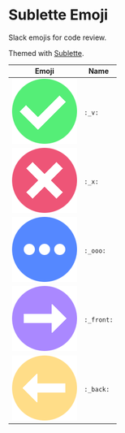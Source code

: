 Sublette Emoji
==============

Slack emojis for code review.

Themed with [Sublette](https://github.com/sublee/sublette).

| Emoji               | Name       |
| ------------------- | ---------- |
| ![v](v.png)         | `:_v:`     |
| ![x](x.png)         | `:_x:`     |
| ![ooo](ooo.png)     | `:_ooo:`   |
| ![front](front.png) | `:_front:` |
| ![back](back.png)   | `:_back:`  |

